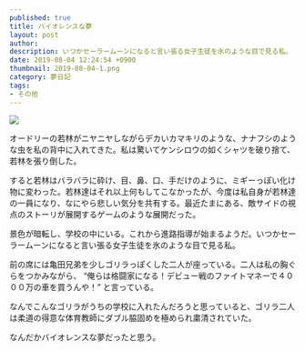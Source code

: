 ```yaml
---
published: true
title: バイオレンスな夢
layout: post
author: 
description: いつかセーラームーンになると言い張る女子生徒を氷のような目で見る私。
date: 2019-08-04 12:24:54 +0900
thumbnail: 2019-08-04-1.png
category: 夢日記
tags:
- その他
---
```


![]({{site.baseurl}}/assets/img/2019-08-04-1.png)

オードリーの若林がニヤニヤしながらデカいカマキリのような、ナナフシのような虫を私の背中に入れてきた。私は驚いてケンシロウの如くシャツを破り捨て、若林を張り倒した。

すると若林はバラバラに砕け、目、鼻、口、手だけのように、ミギーっぽい化け物に変わった。若林達はそれ以上何もしてこなかったが、今度は私自身が若林達の一員になり、なにやら悲しい気分を共有する。最近たまにある、敵サイドの視点のストーリが展開するゲームのような展開だった。

景色が暗転し、学校の中にいる。これから進路指導が始まるようだ。いつかセーラームーンになると言い張る女子生徒を氷のような目で見る私。

前の席には亀田兄弟を少しゴリラっぽくした二人が座っている。二人は私の胸ぐらをつかみながら、 “俺らは格闘家になる！デビュー戦のファイトマネーで４０００万の車を買うんや！” と言っている。

なんでこんなゴリラがうちの学校に入れたんだろうと思っていると、ゴリラ二人は柔道の得意な体育教師にダブル脇固めを極められ粛清されていた。

なんだかバイオレンスな夢だったと思う。
